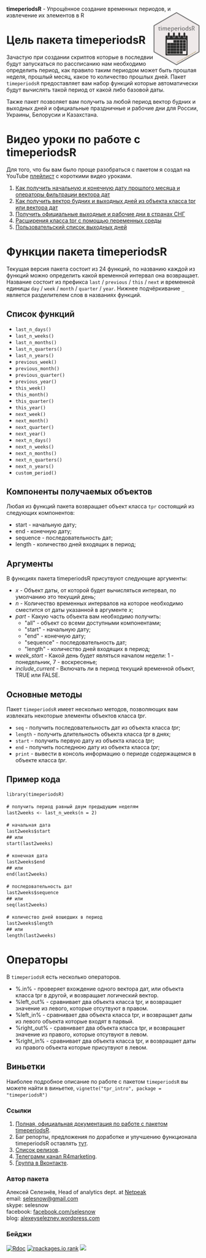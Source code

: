 **timeperiodsR** - Упрощённое создание временных периодов, и извлечение их элементов в R <a href='https:/selesnow.github.io/timeperiodsR'><img src='https://raw.githubusercontent.com/selesnow/timeperiodsR/master/inst/timeperiodsR_logo.png' align="right" height="139" /></a>

# Цель пакета timeperiodsR
Зачастую при создании скриптов которые в последвии будут запускаться по рассписанию нам необходимо определить период, как правило таким периодом может быть прошлая неделя, прошлый месяц, какое то количество прошлых дней. Пакет `timeperiodsR` предоставляет вам набор функций которые автоматически будут вычислять такой период от какой либо базовой даты.

Также пакет позволяет вам получить за любой период вектор будних и выходных дней и официальные праздничные и рабочие дни для России, Украины, Белорусии и Казахстана. 

# Видео уроки по работе с timeperiodsR
Для того, что бы вам было проще разобраться с пакетом я создал на YouTube [плейлист](https://www.youtube.com/playlist?list=PLD2LDq8edf4qed2KVKfXmKdh0OQcdj9gw) с короткими видео уроками.

1. [Как получить начальную и конечную дату прошлого месяца и операторы фильтрации вектора дат](https://youtu.be/NgfWELbM6Fk)
2. [Как получить вектор будних и выходных дней из объекта класса tpr или вектора дат](https://youtu.be/jwJA-fgQwoQ)
3. [Получить официальные выходные и рабочие дни в странах СНГ](https://youtu.be/meYb5LRV3k8)
4. [Расширения класса tpr с помощью переменных среды](https://youtu.be/W-rUYf3AHqA)
5. [Пользовательский список выходных дней](https://youtu.be/c_WQmN6yBl0)

# Функции пакета timeperiodsR
Текущая версия пакета состоит из 24 функций, по названию каждой из функций можно определить какой временной интервал она возвращает.
Название состоит из префикса `last` / `previous` / `this` / `next` и временной единицы `day` / `week` / `month` / `quarter` / `year`. Нижнее подчёркивание `_` является разделителем слов в названиях функций. 

## Список функций
* `last_n_days()`
* `last_n_weeks()`
* `last_n_months()`
* `last_n_quarters()`
* `last_n_years()`
* `previous_week()`
* `previous_month()`
* `previous_quarter()`
* `previous_year()`
* `this_week()`
* `this_month()`
* `this_quarter()`
* `this_year()`
* `next_week()`
* `next_month()`
* `next_quarter()`
* `next_year()`
* `next_n_days()`
* `next_n_weeks()`
* `next_n_months()`
* `next_n_quarters()`
* `next_n_years()`
* `custom_period()`

## Компоненты получаемых объектов
Любая из функций пакета возвращает объект класса `tpr` состоящий из следующих компонентов:
* start - начальную дату;
* end - конечную дату;
* sequence - последовательность дат;
* length - количество дней входящих в период;

## Аргументы
В функциях пакета timeperiodsR присутвуют следующие аргументы:
* *x* - Объект даты, от которой будет вычисляться интервал, по умолчанию это текущий день;
* *n* - Количество временных интервалов на которое необходимо сместится от даты указанной в аргументе *x*;
* *part* - Какую часть объекта вам необходимо получить:
    * "all" - объект со всеми доступными компонентами;
    * "start" - начальную дату;
    * "end" - конечную дату;
    * "sequence" - последовательность дат;
    * "length" - количество дней входящих в период;
* *week_start* - Какой день будет являться началом недели: 1 - понедельник, 7 - воскресенье;
* *include_current* - Включать ли в период текущий временной объект, TRUE или FALSE.

## Основные методы
Пакет `timeperiodsR` имеет несколько методов, позволяющих вам извлекать некоторые элементы объектов класса *tpr*.

* `seq` - получить последовательность дат из объекта класса *tpr*;
* `length` - получить длительность объекта класса *tpr* в днях;
* `start` - получить первую дату из объекта класса *tpr*;
* `end` - получить последнюю дату из объекта класса *tpr*;
* `print` - вывести в консоль информацию о периоде содержащемся в объекте класса *tpr*.

## Пример кода
```
library(timeperiodsR)

# получить период равный двум предыдущим неделям
last2weeks <- last_n_weeks(n = 2)

# начальная дата
last2weeks$start
## или
start(last2weeks)

# конечная дата
last2weeks$end
## или
end(last2weeks)

# последовательность дат
last2weeks$sequence
## или
seq(last2weeks)

# количество дней вошедших в период
last2weeks$length
## или
length(last2weeks)
```

# Операторы
В `timeperiodsR` есть несколько операторов.

* %.in% - проверяет вхождение одного вектора дат, или объекта класса tpr в другой, и возвращает логический вектор.
* %left_out% - сравнивает два объекта класса tpr, и возвращает значение из левого, которые отсутвуют в правом.
* %left_in% - сравнивает два объекта класса tpr, и возвращает даты из левого объекта которые входят в парвый.
* %right_out% - сравнивает два объекта класса tpr, и возвращает значение из правого, которые отсутвуют в левом.
* %right_in% - сравнивает два объекта класса tpr, и возвращает даты из правого объекта которые присутвуют в левом.

## Виньетки
Наиболее подробное описание по работе с пакетом `timeperiodsR` вы можете найти в виньетке, `vignette("tpr_intro", package = "timeperiodsR")`

### Ссылки
1. [Полная, официальная документация по работе с пакетом timeperiodsR](https://selesnow.github.io/timeperiodsR/).
2. Баг репорты, предложения по доработке и улучшению функционала timeperiodsR оставлять [тут](https://github.com/selesnow/timeperiodsR/issues). 
3. [Список релизов](https://github.com/selesnow/timeperiodsR/releases).
4. [Телеграмм канал R4marketing](https://t.me/R4marketing).
5. [Группа в Вконтакте](https://vk.com/data_club).

### Автор пакета
Алексей Селезнёв, Head of analytics dept. at [Netpeak](https://netpeak.net)
<Br>email: selesnow@gmail.com
<Br>skype: selesnow
<Br>facebook: [facebook.com/selesnow](https://facebook.com/selesnow)
<Br>blog: [alexeyseleznev.wordpress.com](https://alexeyseleznev.wordpress.com/)

### Бейджи
[![Rdoc](http://www.rdocumentation.org/badges/version/timeperiodsR)](http://www.rdocumentation.org/packages/timeperiodsR)
[![rpackages.io rank](http://www.rpackages.io/badge/timeperiodsR.svg)](http://www.rpackages.io/package/timeperiodsR)
[![](https://cranlogs.r-pkg.org/badges/timeperiodsR)](https://cran.r-project.org/package=timeperiodsR)
